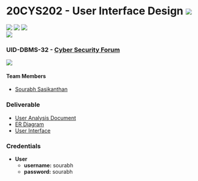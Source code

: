 # 20CYS202 - User Interface Design ![](https://img.shields.io/badge/-Completed-darkgreen)
![](https://img.shields.io/badge/Batch-21CYS-lightgreen) ![](https://img.shields.io/badge/UG-blue) ![](https://img.shields.io/badge/Subject-UID-blue) <br/>
![](https://img.shields.io/badge/Category-Dept-blue)

### UID-DBMS-32 - [Cyber Security Forum](https://cys20212025.github.io/20CYS202-UID/Mini-Project)
![](https://img.shields.io/badge/Template-Own-gold)

#### Team Members
- [Sourabh Sasikanthan]()

### Deliverable 
- [User Analysis Document](UID-DBMS-32_UAD.pdf)
- [ER Diagram](UID-DBMS-32_ER_Diagram.png)
- [User Interface](UI/)

### Credentials
- **User**
  - **username:** sourabh
  - **password:** sourabh



